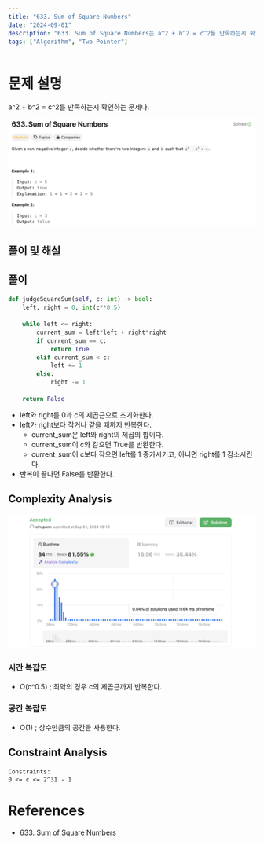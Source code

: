 ```yaml
---
title: "633. Sum of Square Numbers"
date: "2024-09-01"
description: "633. Sum of Square Numbers는 a^2 + b^2 = c^2를 만족하는지 확인하는 문제다."
tags: ["Algorithm", "Two Pointer"]
---
```


# 문제 설명
a^2 + b^2 = c^2를 만족하는지 확인하는 문제다.

![633](../../../images/LEET/633/633.png)

## 풀이 및 해설

## 풀이
```python
def judgeSquareSum(self, c: int) -> bool:
    left, right = 0, int(c**0.5)

    while left <= right:
        current_sum = left*left + right*right
        if current_sum == c:
            return True
        elif current_sum < c:
            left += 1
        else:
            right -= 1
    
    return False
```
- left와 right를 0과 c의 제곱근으로 초기화한다.
- left가 right보다 작거나 같을 때까지 반복한다.
    - current_sum은 left와 right의 제곱의 합이다.
    - current_sum이 c와 같으면 True를 반환한다.
    - current_sum이 c보다 작으면 left를 1 증가시키고, 아니면 right를 1 감소시킨다.
- 반복이 끝나면 False를 반환한다.

## Complexity Analysis
![tc](../../../images/LEET/633/tc.png)

### 시간 복잡도
- O(c^0.5) ; 최악의 경우 c의 제곱근까지 반복한다.

### 공간 복잡도
- O(1) ; 상수만큼의 공간을 사용한다.

## Constraint Analysis
```
Constraints:
0 <= c <= 2^31 - 1
```

# References
- [633. Sum of Square Numbers](https://leetcode.com/problems/sum-of-square-numbers/)